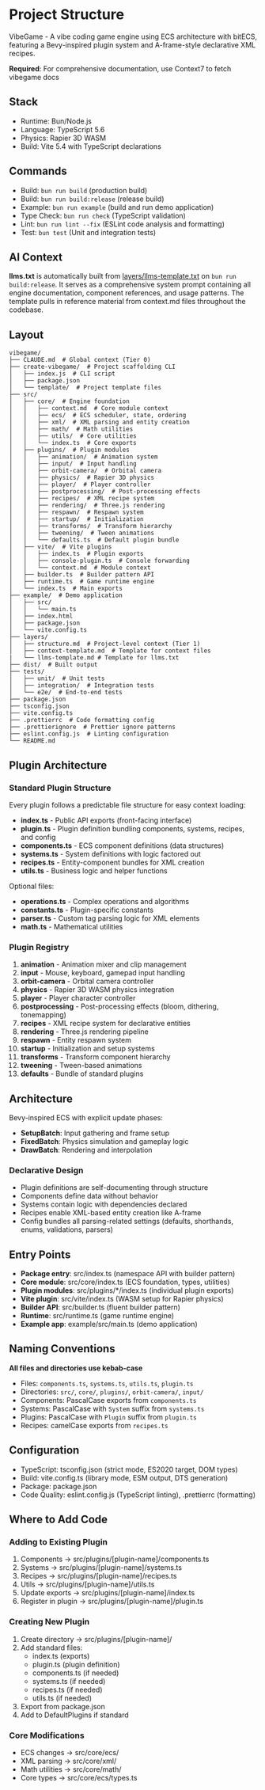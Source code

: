 # Project Structure

VibeGame - A vibe coding game engine using ECS architecture with bitECS, featuring a Bevy-inspired plugin system and A-frame-style declarative XML recipes.

**Required**: For comprehensive documentation, use Context7 to fetch vibegame docs

## Stack

- Runtime: Bun/Node.js
- Language: TypeScript 5.6
- Physics: Rapier 3D WASM
- Build: Vite 5.4 with TypeScript declarations

## Commands

- Build: `bun run build` (production build)
- Build: `bun run build:release` (release build)
- Example: `bun run example` (build and run demo application)
- Type Check: `bun run check` (TypeScript validation)
- Lint: `bun run lint --fix` (ESLint code analysis and formatting)
- Test: `bun test` (Unit and integration tests)

## AI Context

**llms.txt** is automatically built from [layers/llms-template.txt](llms-template.txt) on `bun run build:release`. It serves as a comprehensive system prompt containing all engine documentation, component references, and usage patterns. The template pulls in reference material from context.md files throughout the codebase.

## Layout

```
vibegame/
├── CLAUDE.md  # Global context (Tier 0)
├── create-vibegame/  # Project scaffolding CLI
│   ├── index.js  # CLI script
│   ├── package.json
│   └── template/  # Project template files
├── src/
│   ├── core/  # Engine foundation
│   │   ├── context.md  # Core module context
│   │   ├── ecs/  # ECS scheduler, state, ordering
│   │   ├── xml/  # XML parsing and entity creation
│   │   ├── math/  # Math utilities
│   │   ├── utils/  # Core utilities
│   │   └── index.ts  # Core exports
│   ├── plugins/  # Plugin modules
│   │   ├── animation/  # Animation system
│   │   ├── input/  # Input handling
│   │   ├── orbit-camera/  # Orbital camera
│   │   ├── physics/  # Rapier 3D physics
│   │   ├── player/  # Player controller
│   │   ├── postprocessing/  # Post-processing effects
│   │   ├── recipes/  # XML recipe system
│   │   ├── rendering/  # Three.js rendering
│   │   ├── respawn/  # Respawn system
│   │   ├── startup/  # Initialization
│   │   ├── transforms/  # Transform hierarchy
│   │   ├── tweening/  # Tween animations
│   │   └── defaults.ts  # Default plugin bundle
│   ├── vite/  # Vite plugins
│   │   ├── index.ts  # Plugin exports
│   │   ├── console-plugin.ts  # Console forwarding
│   │   └── context.md  # Module context
│   ├── builder.ts  # Builder pattern API
│   ├── runtime.ts  # Game runtime engine
│   └── index.ts  # Main exports
├── example/  # Demo application
│   ├── src/
│   │   └── main.ts
│   ├── index.html
│   ├── package.json
│   └── vite.config.ts
├── layers/
│   ├── structure.md  # Project-level context (Tier 1)
│   ├── context-template.md  # Template for context files
|   └── llms-template.md # Template for llms.txt
├── dist/  # Built output
├── tests/
│   ├── unit/  # Unit tests
│   ├── integration/  # Integration tests
│   └── e2e/  # End-to-end tests
├── package.json
├── tsconfig.json
├── vite.config.ts
├── .prettierrc  # Code formatting config
├── .prettierignore  # Prettier ignore patterns
├── eslint.config.js  # Linting configuration
└── README.md
```

## Plugin Architecture

### Standard Plugin Structure

Every plugin follows a predictable file structure for easy context loading:

- **index.ts** - Public API exports (front-facing interface)
- **plugin.ts** - Plugin definition bundling components, systems, recipes, and config
- **components.ts** - ECS component definitions (data structures)
- **systems.ts** - System definitions with logic factored out
- **recipes.ts** - Entity-component bundles for XML creation
- **utils.ts** - Business logic and helper functions

Optional files:

- **operations.ts** - Complex operations and algorithms
- **constants.ts** - Plugin-specific constants
- **parser.ts** - Custom tag parsing logic for XML elements
- **math.ts** - Mathematical utilities

### Plugin Registry

1. **animation** - Animation mixer and clip management
2. **input** - Mouse, keyboard, gamepad input handling
3. **orbit-camera** - Orbital camera controller
4. **physics** - Rapier 3D WASM physics integration
5. **player** - Player character controller
6. **postprocessing** - Post-processing effects (bloom, dithering, tonemapping)
7. **recipes** - XML recipe system for declarative entities
8. **rendering** - Three.js rendering pipeline
9. **respawn** - Entity respawn system
10. **startup** - Initialization and setup systems
11. **transforms** - Transform component hierarchy
12. **tweening** - Tween-based animations
13. **defaults** - Bundle of standard plugins

## Architecture

Bevy-inspired ECS with explicit update phases:

- **SetupBatch**: Input gathering and frame setup
- **FixedBatch**: Physics simulation and gameplay logic
- **DrawBatch**: Rendering and interpolation

### Declarative Design

- Plugin definitions are self-documenting through structure
- Components define data without behavior
- Systems contain logic with dependencies declared
- Recipes enable XML-based entity creation like A-frame
- Config bundles all parsing-related settings (defaults, shorthands, enums, validations, parsers)

## Entry Points

- **Package entry**: src/index.ts (namespace API with builder pattern)
- **Core module**: src/core/index.ts (ECS foundation, types, utilities)
- **Plugin modules**: src/plugins/\*/index.ts (individual plugin exports)
- **Vite plugin**: src/vite/index.ts (WASM setup for Rapier physics)
- **Builder API**: src/builder.ts (fluent builder pattern)
- **Runtime**: src/runtime.ts (game runtime engine)
- **Example app**: example/src/main.ts (demo application)

## Naming Conventions

**All files and directories use kebab-case**

- Files: `components.ts`, `systems.ts`, `utils.ts`, `plugin.ts`
- Directories: `src/`, `core/`, `plugins/`, `orbit-camera/`, `input/`
- Components: PascalCase exports from `components.ts`
- Systems: PascalCase with `System` suffix from `systems.ts`
- Plugins: PascalCase with `Plugin` suffix from `plugin.ts`
- Recipes: camelCase exports from `recipes.ts`

## Configuration

- TypeScript: tsconfig.json (strict mode, ES2020 target, DOM types)
- Build: vite.config.ts (library mode, ESM output, DTS generation)
- Package: package.json
- Code Quality: eslint.config.js (TypeScript linting), .prettierrc (formatting)

## Where to Add Code

### Adding to Existing Plugin

1. Components → src/plugins/[plugin-name]/components.ts
2. Systems → src/plugins/[plugin-name]/systems.ts
3. Recipes → src/plugins/[plugin-name]/recipes.ts
4. Utils → src/plugins/[plugin-name]/utils.ts
5. Update exports → src/plugins/[plugin-name]/index.ts
6. Register in plugin → src/plugins/[plugin-name]/plugin.ts

### Creating New Plugin

1. Create directory → src/plugins/[plugin-name]/
2. Add standard files:
   - index.ts (exports)
   - plugin.ts (plugin definition)
   - components.ts (if needed)
   - systems.ts (if needed)
   - recipes.ts (if needed)
   - utils.ts (if needed)
3. Export from package.json
4. Add to DefaultPlugins if standard

### Core Modifications

- ECS changes → src/core/ecs/
- XML parsing → src/core/xml/
- Math utilities → src/core/math/
- Core types → src/core/ecs/types.ts
